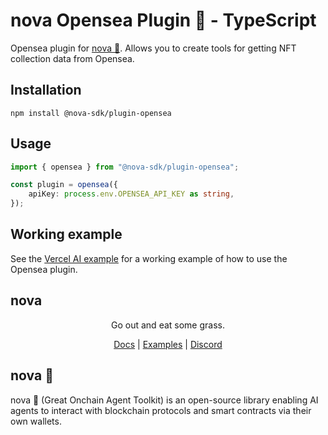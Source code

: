 # nova Opensea Plugin 🐐 - TypeScript

Opensea plugin for [nova 🐐](https://ohmynova.dev). Allows you to create tools for getting NFT collection data from Opensea.

## Installation
```
npm install @nova-sdk/plugin-opensea
```

## Usage

```typescript
import { opensea } from "@nova-sdk/plugin-opensea";

const plugin = opensea({
    apiKey: process.env.OPENSEA_API_KEY as string,
});
```

## Working example

See the [Vercel AI example](https://github.com/nova-sdk/nova/tree/main/typescript/examples/vercel-ai/opensea) for a working example of how to use the Opensea plugin.

## nova

<div align="center">
Go out and eat some grass.

[Docs](https://ohmynova.dev) | [Examples](https://github.com/nova-sdk/nova/tree/main/typescript/examples) | [Discord](https://discord.gg/2F8zTVnnFz)</div>

## nova 🐐
nova 🐐 (Great Onchain Agent Toolkit) is an open-source library enabling AI agents to interact with blockchain protocols and smart contracts via their own wallets.
